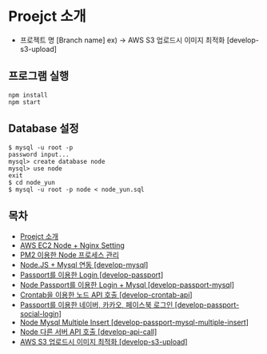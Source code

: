 
# Proejct 소개
* 프로젝트 명 [Branch name] ex) ->  AWS S3 업로드시 이미지 최적화 [develop-s3-upload]

## 프로그램 실행
```
npm install
npm start
```

## Database 설정
```
$ mysql -u root -p
password input...
mysql> create database node
mysql> use node
exit
$ cd node_yun
$ mysql -u root -p node < node_yun.sql
```

## 목차

- [Proejct 소개](#proejct-소개)
- [AWS EC2 Node + Nginx Setting](#aws-ec2-node--nginx-setting)
- [PM2 이용한 Node 프로세스 관리](#pm2-이용한-node-프로세스-관리)
- [Node.JS + Mysql 연동 [develop-mysql]](#nodejs--mysql-연동-develop-mysql)
- [Passport를 이용한 Login [develop-passport]](#passport를-이용한-login-develop-passport)
- [Node Passport를 이용한 Login + Mysql [develop-passport-mysql]](#node-passport를-이용한-login--mysql-develop-passport-mysql)
- [Crontab을 이용한 노드 API 호출 [develop-crontab-api]](#crontab을-이용한-노드-api-호출-develop-crontab-api)
- [Passport를 이용한 네이버, 카카오, 페이스북 로그인 [develop-passport-social-login]](#passport를-이용한-네이버-카카오-페이스북-로그인-develop-passport-social-login)
- [Node Mysql Multiple Insert [develop-passport-mysql-multiple-insert]](#node-mysql-multiple-insert-develop-passport-mysql-multiple-insert)
- [Node 다른 서버 API 호출 [develop-api-call]](#node-다른-서버-api-호출-develop-api-call)
- [AWS S3 업로드시 이미지 최적화 [develop-s3-upload]](#aws-s3-업로드시-이미지-최적화-develop-s3-upload)






















